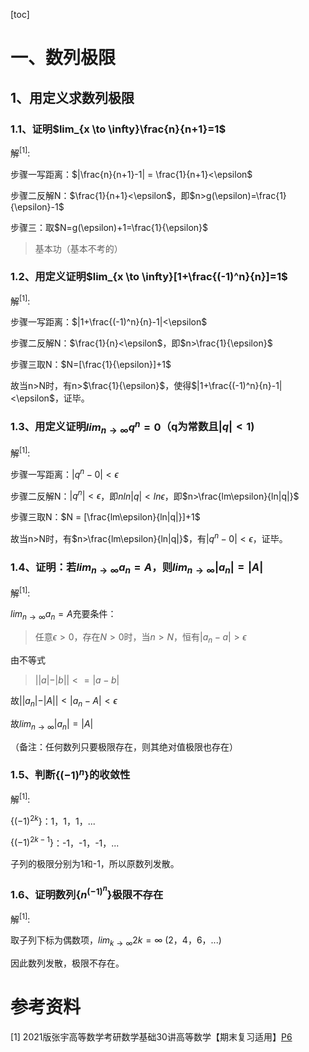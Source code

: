 [toc]



# 一、数列极限

## 1、用定义求数列极限

### 1.1、证明$lim_{x \to \infty}\frac{n}{n+1}=1$

解<sup>[1]</sup>:

步骤一写距离：$|\frac{n}{n+1}-1| = \frac{1}{n+1}<\epsilon$

步骤二反解N：$\frac{1}{n+1}<\epsilon$，即$n>g(\epsilon)=\frac{1}{\epsilon}-1$

步骤三：取$N=g(\epsilon)+1=\frac{1}{\epsilon}$

> 基本功（基本不考的）

### 1.2、用定义证明$lim_{x \to \infty}[1+\frac{(-1)^n}{n}]=1$

解<sup>[1]</sup>:

步骤一写距离：$|1+\frac{(-1)^n}{n}-1|<\epsilon$

步骤二反解N：$\frac{1}{n}<\epsilon$，即$n>\frac{1}{\epsilon}$

步骤三取N：$N=[\frac{1}{\epsilon}]+1$

故当n>N时，有n>$\frac{1}{\epsilon}$，使得$|1+\frac{(-1)^n}{n}-1|<\epsilon$，证毕。

### 1.3、用定义证明$lim_{n \to \infty}q^n=0$（q为常数且$|q|<1$)

解<sup>[1]</sup>:

步骤一写距离：$|q^n-0|<\epsilon$

步骤二反解N：$|q^n|<\epsilon$，即$nln|q|<ln\epsilon$，即$n>\frac{lm\epsilon}{ln|q|}$

步骤三取N：$N = [\frac{lm\epsilon}{ln|q|}]+1$

故当n>N时，有$n>\frac{lm\epsilon}{ln|q|}$，有$|q^n-0|<\epsilon$，证毕。

### 1.4、证明：若$lim_{n \to \infty}a_n=A$，则$lim_{n \to \infty}|a_n|=|A|$

解<sup>[1]</sup>:

$lim_{n \to \infty}a_n=A$充要条件：

> 任意$\epsilon>0$，存在$N>0$时，当$n>N$，恒有$|a_n-a|>\epsilon$

由不等式

> $||a|-|b||<=|a-b|$

故$||a_n|-|A||<|a_n-A|<\epsilon$

故$lim_{n \to \infty}|a_n|=|A|$

（备注：任何数列只要极限存在，则其绝对值极限也存在）

### 1.5、判断$\{(-1)^n\}$的收敛性

解<sup>[1]</sup>:

$\{(-1)^{2k}\}$：1，1，1，...

$\{(-1)^{2k-1}\}$：-1，-1，-1，...

子列的极限分别为1和-1，所以原数列发散。

### 1.6、证明数列$\{n^{(-1)^n}\}$极限不存在

解<sup>[1]</sup>:

取子列下标为偶数项，$lim_{k \to \infty}2k=\infty$ (2，4，6，...)

因此数列发散，极限不存在。



# 参考资料

[1] 2021版张宇高等数学考研数学基础30讲高等数学【期末复习适用】[P6](https://www.bilibili.com/video/BV1ME411M7hp?p=6)

